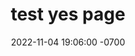 ---
layout: post
title: "test yes page"
date:   2022-11-04 19:06:00 -0700
categories: [ tidbits ]
---